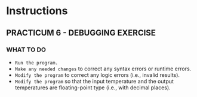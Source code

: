 # Instructions  

## PRACTICUM 6 - DEBUGGING EXERCISE<br>

### WHAT TO DO
- `Run the program.`
- `Make any needed changes` to correct any syntax errors or runtime errors.
- `Modify the program` to correct any logic errors (i.e., invalid results).
-  `Modify the program` so that the input temperature and the output temperatures are floating-point type (i.e., with decimal places).

